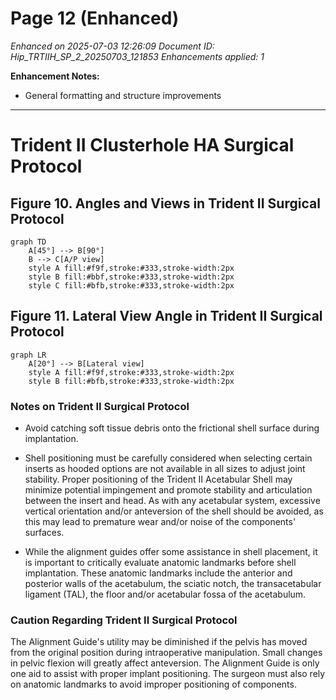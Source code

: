 # Page 12 (Enhanced)

*Enhanced on 2025-07-03 12:26:09*
*Document ID: Hip_TRTIIH_SP_2_20250703_121853*
*Enhancements applied: 1*

**Enhancement Notes:**
- General formatting and structure improvements

---

# Trident II Clusterhole HA Surgical Protocol

## Figure 10. Angles and Views in Trident II Surgical Protocol

```mermaid
graph TD
    A[45°] --> B[90°]
    B --> C[A/P view]
    style A fill:#f9f,stroke:#333,stroke-width:2px
    style B fill:#bbf,stroke:#333,stroke-width:2px
    style C fill:#bfb,stroke:#333,stroke-width:2px
```

## Figure 11. Lateral View Angle in Trident II Surgical Protocol

```mermaid
graph LR
    A[20°] --> B[Lateral view]
    style A fill:#f9f,stroke:#333,stroke-width:2px
    style B fill:#bfb,stroke:#333,stroke-width:2px
```

### Notes on Trident II Surgical Protocol

- Avoid catching soft tissue debris onto the frictional shell surface during implantation.

- Shell positioning must be carefully considered when selecting certain inserts as hooded options are not available in all sizes to adjust joint stability. Proper positioning of the Trident II Acetabular Shell may minimize potential impingement and promote stability and articulation between the insert and head. As with any acetabular system, excessive vertical orientation and/or anteversion of the shell should be avoided, as this may lead to premature wear and/or noise of the components' surfaces.

- While the alignment guides offer some assistance in shell placement, it is important to critically evaluate anatomic landmarks before shell implantation. These anatomic landmarks include the anterior and posterior walls of the acetabulum, the sciatic notch, the transacetabular ligament (TAL), the floor and/or acetabular fossa of the acetabulum.

### Caution Regarding Trident II Surgical Protocol

The Alignment Guide's utility may be diminished if the pelvis has moved from the original position during intraoperative manipulation. Small changes in pelvic flexion will greatly affect anteversion. The Alignment Guide is only one aid to assist with proper implant positioning. The surgeon must also rely on anatomic landmarks to avoid improper positioning of components.
